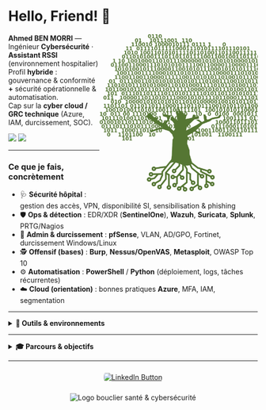# Hello, Friend! 👋 

<img align="right" src="./binarytree.png" alt="Arbre binaire" width="320" style="border-radius: 12px; background: transparent; box-shadow: none; mix-blend-mode: multiply;" />

**Ahmed BEN MORRI** — Ingénieur **Cybersécurité** · **Assistant RSSI** (environnement hospitalier)  
Profil **hybride** : gouvernance & conformité **+** sécurité opérationnelle & automatisation.  
Cap sur la **cyber cloud / GRC technique** (Azure, IAM, durcissement, SOC).

<p align="left">
  <img src="https://img.shields.io/badge/Certification-ISO%2027001%20Foundation%20%26%20eJPT-003366?style=for-the-badge" />
  <img src="https://img.shields.io/badge/Secteur-Sant%C3%A9%20%2F%20HDS-0A8754?style=for-the-badge" />
</p>

---

### Ce que je fais, concrètement
- 🩺 **Sécurité hôpital** : gestion des accès, VPN, disponibilité SI, sensibilisation & phishing  
- 🛡️ **Ops & détection** : EDR/XDR (**SentinelOne**), **Wazuh**, **Suricata**, **Splunk**, PRTG/Nagios  
- 🧰 **Admin & durcissement** : **pfSense**, VLAN, AD/GPO, Fortinet, durcissement Windows/Linux  
- 🕵️ **Offensif (bases)** : **Burp**, **Nessus/OpenVAS**, **Metasploit**, OWASP Top 10  
- ⚙️ **Automatisation** : **PowerShell** / **Python** (déploiement, logs, tâches récurrentes)  
- ☁️ **Cloud (orientation)** : bonnes pratiques **Azure**, MFA, IAM, segmentation  

---

<details>
<summary><strong>🔧 Outils & environnements</strong></summary>

**Sécurité / SIEM / IDS**  
Wazuh • Splunk • Suricata • SentinelOne • PRTG • Nagios • Grafana  

**Systèmes & Réseaux**  
Windows Server 2022 • Active Directory / GPO • pfSense • Fortinet • VMware • Ubuntu  

**Offensif & Audit**  
Burp Suite • Nessus • OpenVAS • Metasploit  

**Langages & Scripting**  
PowerShell • Python • Bash  

**Référentiels / Conformité**  
ISO 27001 • RGPD • HDS (santé)  
</details>

---

<details>
<summary><strong>🎓 Parcours & objectifs</strong></summary>

- 🎓 **M2 Cybersécurité – EPSI Paris**  
- 💼 **Assistant RSSI** — Centre Hospitalier Victor Dupouy (sécurité & réseau)  
- 🏅 **ISO 27001 Foundation (PECB)** & **eJPT** · *(CRTP en préparation)*  
- 🎯 2025–2026 : **Cyber Cloud Security** (Azure Security, IAM), SOC/GRC technique  
</details>

---

<p align="center">
  <a href="https://www.linkedin.com/in/ahmedbenmorricybersecurite/" target="_blank">
    <img 
      src="https://img.shields.io/badge/Retrouvez--moi%20sur%20LinkedIn-0A66C2?style=for-the-badge&logo=linkedin&logoColor=white" 
      alt="LinkedIn Button" 
      style="border-radius: 40px; padding: 10px 16px;" 
    />
  </a>
</p>

<p align="center">
  <img src="https://raw.githubusercontent.com/HIT0UBEN/HIT0UBEN/main/logo-shield-heart.svg" width="70" alt="Logo bouclier santé & cybersécurité" />
</p>
